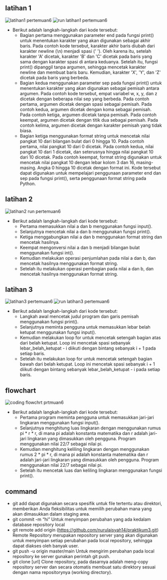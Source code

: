 ## latihan 1
![latihan1 pertemuan6](https://github.com/nurulaisyah14/praktikum3/assets/148174512/c197427d-f992-4f85-a8c2-857d810e9d7b)
![run latihan1 pertemuan6](https://github.com/nurulaisyah14/praktikum3/assets/148174512/a8007f2f-3f11-44b5-9ac7-884d54d78382)
* Berikut adalah langkah-langkah dari kode tersebut:
  - Bagian pertama menggunakan parameter end pada fungsi print() untuk menentukan karakter yang akan digunakan sebagai akhir baris. Pada contoh kode tersebut, karakter akhir baris diubah dari karakter newline (\n) menjadi spasi (' '). Oleh karena itu, setelah karakter 'A' dicetak, karakter 'B' dan 'C' dicetak pada baris yang sama dengan karakter spasi di antara keduanya. Setelah itu, fungsi print() dipanggil tanpa argumen, sehingga mencetak karakter newline dan membuat baris baru. Kemudian, karakter 'X', 'Y', dan 'Z' dicetak pada baris yang berbeda.
  - Bagian kedua menggunakan parameter sep pada fungsi print() untuk menentukan karakter yang akan digunakan sebagai pemisah antara argumen. Pada contoh kode tersebut, empat variabel w, x, y, dan z dicetak dengan beberapa nilai sep yang berbeda. Pada contoh pertama, argumen dicetak dengan spasi sebagai pemisah. Pada contoh kedua, argumen dicetak dengan koma sebagai pemisah. Pada contoh ketiga, argumen dicetak tanpa pemisah. Pada contoh keempat, argumen dicetak dengan titik dua sebagai pemisah. Pada contoh kelima, argumen dicetak dengan karakter pemisah yang tidak biasa.
  - Bagian ketiga menggunakan format string untuk mencetak nilai pangkat 10 dari bilangan bulat dari 0 hingga 10. Pada contoh pertama, nilai pangkat 10 dari 0 dicetak. Pada contoh kedua, nilai pangkat 10 dari 1 dicetak, dan seterusnya hingga nilai pangkat 10 dari 10 dicetak. Pada contoh keempat, format string digunakan untuk mencetak nilai pangkat 10 dengan lebar kolom 3 dan 16, masing-masing. Angka 0 hingga 10 dicetak dengan format ini.
Kode tersebut dapat digunakan untuk mempelajari penggunaan parameter end dan sep pada fungsi print(), serta penggunaan format string pada Python.

## latihan 2
![latihan2 run pertemuan6](https://github.com/nurulaisyah14/praktikum3/assets/148174512/f137229a-08cc-45f3-800d-68521e89ffd5)
* Berikut adalah langkah-langkah dari kode tersebut:
  - Pertama memasukkan nilai a dan b menggunakan fungsi input().
  - Selanjutnya mencetak nilai a dan b menggunakan fungsi print().
  - Ketiga menggabungkan nilai a dan b menggunakan format string dan mencetak hasilnya.
  - Keempat mengonversi nilai a dan b menjadi bilangan bulat menggunakan fungsi int().
  - Kemudian melakukan operasi penjumlahan pada nilai a dan b, dan mencetak hasilnya menggunakan format string.
  - Setelah itu melakukan operasi pembagian pada nilai a dan b, dan mencetak hasilnya menggunakan format string.

## latihan 3
![latihan3 pertemuan6](https://github.com/nurulaisyah14/praktikum3/assets/148174512/24ed907a-84ce-4d82-9438-5db6d8c1fb8b)
![run latihan3 pertemuan6](https://github.com/nurulaisyah14/praktikum3/assets/148174512/ce1c6d54-b458-4b4b-992f-67d0353f4f7c)
* Berikut adalah langkah-langkah dari kode tersebut:
  - Langkah awal mencetak judul program dan garis pemisah menggunakan fungsi print().
  - Selanjutnya meminta pengguna untuk memasukkan lebar belah ketupat menggunakan fungsi input().
  - Kemudian melakukan loop for untuk mencetak setengah bagian atas dari belah ketupat. Loop ini mencetak spasi sebanyak lebar_belah_ketupat - i diikuti dengan bintang sebanyak i + 1 pada setiap baris.
  - Setelah itu melakukan loop for untuk mencetak setengah bagian bawah dari belah ketupat. Loop ini mencetak spasi sebanyak i + 1 diikuti dengan bintang sebanyak lebar_belah_ketupat - i pada setiap baris.
  
## flowchart
![coding flowchrt prtmuan6](https://github.com/nurulaisyah14/praktikum3/assets/148174512/75aeebec-de76-4b0c-88b6-cb250d25b3fe)
* Berikut adalah langkah-langkah dari kode tersebut:
  - Pertama program meminta pengguna untuk memasukkan jari-jari lingkaran menggunakan fungsi input().
  - Selanjutnya menghitung luas lingkaran dengan menggunakan rumus pi * r * r, di mana pi adalah konstanta matematika dan r adalah jari-jari lingkaran yang dimasukkan oleh pengguna. Program menggunakan nilai 22/7 sebagai nilai pi.
  - Kemudian menghitung keliling lingkaran dengan menggunakan rumus 2 * pi * r, di mana pi adalah konstanta matematika dan r adalah jari-jari lingkaran yang dimasukkan oleh pengguna. Program menggunakan nilai 22/7 sebagai nilai pi.
  - Setelah itu mencetak luas dan keliling lingkaran menggunakan fungsi print().

## command
- git add dapat digunakan secara spesifik untuk file tertentu atau direktori, memberikan Anda fleksibilitas untuk memilih perubahan mana yang akan dimasukkan dalam staging area.
- git commit -m “hi” Untuk menyimpan perubahan yang ada kedalam database repository local
- git remote add origin (https://github.com/nurulaisyah14/praktikum3.git) Remote Repository merupakan repository server yang akan digunakan untuk menyimpan setiap perubahan pada local repository, sehingga dapat diakses oleh banyak user.
- git push -u origin master/main Untuk mengirim perubahan pada local repository ke server gunakan perintah git push.
- git clone [url] Clone repository, pada dasarnya adalah meng-copy repository server dan secara otomatis membuat satu direktory sesuai dengan nama repositorynya (working directory).
